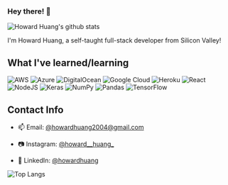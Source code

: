 ### Hey there! 👋
![Howard Huang's github stats](https://github-readme-stats.vercel.app/api?username=HowardHuang1&show_icons=true&theme=radical&count_private=true)

I'm Howard Huang, a self-taught full-stack developer from Silicon Valley!

## What I've learned/learning

![AWS](https://img.shields.io/badge/AWS-%23FF9900.svg?style=for-the-badge&logo=amazon-aws&logoColor=white) ![Azure](https://img.shields.io/badge/azure-%230072C6.svg?style=for-the-badge&logo=azure-devops&logoColor=white) ![DigitalOcean](https://img.shields.io/badge/DigitalOcean-%230167ff.svg?style=for-the-badge&logo=digitalOcean&logoColor=white) ![Google Cloud](https://img.shields.io/badge/Google%20Cloud-%234285F4.svg?style=for-the-badge&logo=google-cloud&logoColor=white) ![Heroku](https://img.shields.io/badge/heroku-%23430098.svg?style=for-the-badge&logo=heroku&logoColor=white) ![React](https://img.shields.io/badge/react-%2320232a.svg?style=for-the-badge&logo=react&logoColor=%2361DAFB)![NodeJS](https://img.shields.io/badge/node.js-6DA55F?style=for-the-badge&logo=node.js&logoColor=white)  ![Keras](https://img.shields.io/badge/Keras-%23D00000.svg?style=for-the-badge&logo=Keras&logoColor=white) ![NumPy](https://img.shields.io/badge/numpy-%23013243.svg?style=for-the-badge&logo=numpy&logoColor=white) ![Pandas](https://img.shields.io/badge/pandas-%23150458.svg?style=for-the-badge&logo=pandas&logoColor=white) ![TensorFlow](https://img.shields.io/badge/TensorFlow-%23FF6F00.svg?style=for-the-badge&logo=TensorFlow&logoColor=white)

## Contact Info
- 📫 Email: [@howardhuang2004@gmail.com](mailto:howardhuang2004@gmail.com)

- 📷 Instagram: [@howard__huang_](https://instagram.com/howard__huang_)

- 💼 LinkedIn: [@howardhuang](https://www.linkedin.com/in/howard-huang-b24465183/)

![Top Langs](https://github-readme-stats.vercel.app/api/top-langs/?username=HowardHuang1&layout=compact&theme=radical)
